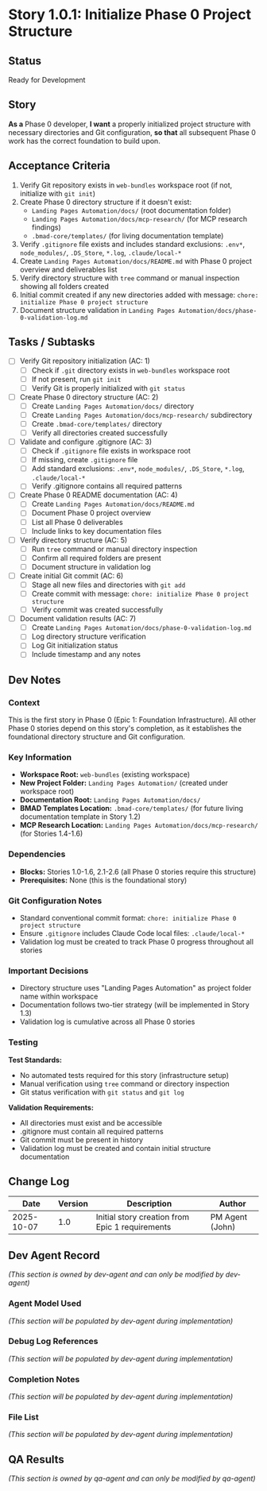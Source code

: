 # Story 1.0.1: Initialize Phase 0 Project Structure

## Status
Ready for Development

## Story
**As a** Phase 0 developer,
**I want** a properly initialized project structure with necessary directories and Git configuration,
**so that** all subsequent Phase 0 work has the correct foundation to build upon.

## Acceptance Criteria

1. Verify Git repository exists in `web-bundles` workspace root (if not, initialize with `git init`)
2. Create Phase 0 directory structure if it doesn't exist:
   - `Landing Pages Automation/docs/` (root documentation folder)
   - `Landing Pages Automation/docs/mcp-research/` (for MCP research findings)
   - `.bmad-core/templates/` (for living documentation template)
3. Verify `.gitignore` file exists and includes standard exclusions: `.env*`, `node_modules/`, `.DS_Store`, `*.log`, `.claude/local-*`
4. Create `Landing Pages Automation/docs/README.md` with Phase 0 project overview and deliverables list
5. Verify directory structure with `tree` command or manual inspection showing all folders created
6. Initial commit created if any new directories added with message: `chore: initialize Phase 0 project structure`
7. Document structure validation in `Landing Pages Automation/docs/phase-0-validation-log.md`

## Tasks / Subtasks

- [ ] Verify Git repository initialization (AC: 1)
  - [ ] Check if `.git` directory exists in `web-bundles` workspace root
  - [ ] If not present, run `git init`
  - [ ] Verify Git is properly initialized with `git status`
- [ ] Create Phase 0 directory structure (AC: 2)
  - [ ] Create `Landing Pages Automation/docs/` directory
  - [ ] Create `Landing Pages Automation/docs/mcp-research/` subdirectory
  - [ ] Create `.bmad-core/templates/` directory
  - [ ] Verify all directories created successfully
- [ ] Validate and configure .gitignore (AC: 3)
  - [ ] Check if `.gitignore` file exists in workspace root
  - [ ] If missing, create `.gitignore` file
  - [ ] Add standard exclusions: `.env*`, `node_modules/`, `.DS_Store`, `*.log`, `.claude/local-*`
  - [ ] Verify .gitignore contains all required patterns
- [ ] Create Phase 0 README documentation (AC: 4)
  - [ ] Create `Landing Pages Automation/docs/README.md`
  - [ ] Document Phase 0 project overview
  - [ ] List all Phase 0 deliverables
  - [ ] Include links to key documentation files
- [ ] Verify directory structure (AC: 5)
  - [ ] Run `tree` command or manual directory inspection
  - [ ] Confirm all required folders are present
  - [ ] Document structure in validation log
- [ ] Create initial Git commit (AC: 6)
  - [ ] Stage all new files and directories with `git add`
  - [ ] Create commit with message: `chore: initialize Phase 0 project structure`
  - [ ] Verify commit was created successfully
- [ ] Document validation results (AC: 7)
  - [ ] Create `Landing Pages Automation/docs/phase-0-validation-log.md`
  - [ ] Log directory structure verification
  - [ ] Log Git initialization status
  - [ ] Include timestamp and any notes

## Dev Notes

### Context
This is the first story in Phase 0 (Epic 1: Foundation Infrastructure). All other Phase 0 stories depend on this story's completion, as it establishes the foundational directory structure and Git configuration.

### Key Information
- **Workspace Root:** `web-bundles` (existing workspace)
- **New Project Folder:** `Landing Pages Automation/` (created under workspace root)
- **Documentation Root:** `Landing Pages Automation/docs/`
- **BMAD Templates Location:** `.bmad-core/templates/` (for future living documentation template in Story 1.2)
- **MCP Research Location:** `Landing Pages Automation/docs/mcp-research/` (for Stories 1.4-1.6)

### Dependencies
- **Blocks:** Stories 1.0-1.6, 2.1-2.6 (all Phase 0 stories require this structure)
- **Prerequisites:** None (this is the foundational story)

### Git Configuration Notes
- Standard conventional commit format: `chore: initialize Phase 0 project structure`
- Ensure `.gitignore` includes Claude Code local files: `.claude/local-*`
- Validation log must be created to track Phase 0 progress throughout all stories

### Important Decisions
- Directory structure uses "Landing Pages Automation" as project folder name within workspace
- Documentation follows two-tier strategy (will be implemented in Story 1.3)
- Validation log is cumulative across all Phase 0 stories

### Testing

**Test Standards:**
- No automated tests required for this story (infrastructure setup)
- Manual verification using `tree` command or directory inspection
- Git status verification with `git status` and `git log`

**Validation Requirements:**
- All directories must exist and be accessible
- .gitignore must contain all required patterns
- Git commit must be present in history
- Validation log must be created and contain initial structure documentation

## Change Log

| Date | Version | Description | Author |
|------|---------|-------------|--------|
| 2025-10-07 | 1.0 | Initial story creation from Epic 1 requirements | PM Agent (John) |

## Dev Agent Record

_(This section is owned by dev-agent and can only be modified by dev-agent)_

### Agent Model Used
_(This section will be populated by dev-agent during implementation)_

### Debug Log References
_(This section will be populated by dev-agent during implementation)_

### Completion Notes
_(This section will be populated by dev-agent during implementation)_

### File List
_(This section will be populated by dev-agent during implementation)_

## QA Results

_(This section is owned by qa-agent and can only be modified by qa-agent)_
